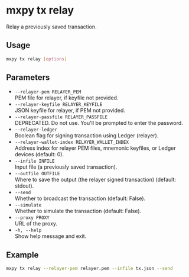 # mxpy tx relay

Relay a previously saved transaction.

## Usage

```bash
mxpy tx relay [options]
```

## Parameters

- `--relayer-pem RELAYER_PEM`  
  PEM file for relayer, if keyfile not provided.
- `--relayer-keyfile RELAYER_KEYFILE`  
  JSON keyfile for relayer, if PEM not provided.
- `--relayer-passfile RELAYER_PASSFILE`  
  DEPRECATED. Do not use. You'll be prompted to enter the password.
- `--relayer-ledger`  
  Boolean flag for signing transaction using Ledger (relayer).
- `--relayer-wallet-index RELAYER_WALLET_INDEX`  
  Address index for relayer PEM files, mnemonic keyfiles, or Ledger devices (default: 0).
- `--infile INFILE`  
  Input file (a previously saved transaction).
- `--outfile OUTFILE`  
  Where to save the output (the relayer signed transaction) (default: stdout).
- `--send`  
  Whether to broadcast the transaction (default: False).
- `--simulate`  
  Whether to simulate the transaction (default: False).
- `--proxy PROXY`  
  URL of the proxy.
- `-h, --help`  
  Show help message and exit.

## Example

```bash
mxpy tx relay --relayer-pem relayer.pem --infile tx.json --send
